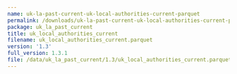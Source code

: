 ```yaml
---
name: uk-la-past-current-uk-local-authorities-current-parquet
permalink: /downloads/uk-la-past-current-uk-local-authorities-current-parquet/1_3
package: uk_la_past_current
title: uk_local_authorities_current
filename: uk_local_authorities_current.parquet
version: '1.3'
full_version: 1.3.1
file: /data/uk_la_past_current/1.3/uk_local_authorities_current.parquet
---
```

